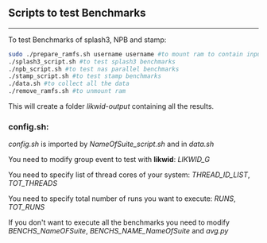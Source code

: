 ## Scripts to test Benchmarks
---
To test Benchmarks of splash3, NPB and stamp:

```bash
sudo ./prepare_ramfs.sh username username #to mount ram to contain inputs file
./splash3_script.sh #to test splash3 benchmarks
./npb_script.sh #to test nas parallel benchmarks
./stamp_script.sh #to test stamp benchmarks
./data.sh #to collect all the data
./remove_ramfs.sh #to unmount ram
```

This will create a folder *likwid-output* containing all the results.

### config.sh:
*config.sh* is imported by *NameOfSuite_script.sh* and in *data.sh*

You need to modify group event to test with **likwid**: *LIKWID_G*

You need to specify list of thread cores of your system: *THREAD_ID_LIST*, *TOT_THREADS*

You need to specify total number of runs you want to execute: *RUNS*, *TOT_RUNS*

If you don't want to execute all the benchmarks you need to modify *BENCHS_NameOFSuite*, *BENCHS_NAME_NameOfSuite* and *avg.py*